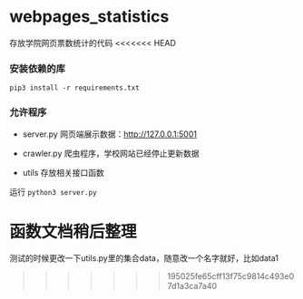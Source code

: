# webpages_statistics

存放学院网页票数统计的代码
<<<<<<< HEAD

### 安装依赖的库

```pip3 install -r requirements.txt```

### 允许程序

+ server.py 网页端展示数据：<http://127.0.0.1:5001>

+ crawler.py 爬虫程序，学校网站已经停止更新数据

+ utils 存放相关接口函数

运行 `python3 server.py`

函数文档稍后整理
=======
测试的时候更改一下utils.py里的集合data，随意改一个名字就好，比如data1
>>>>>>> 195025fe65cff13f75c9814c493e07d1a3ca7a40
